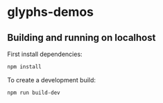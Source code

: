 # glyphs-demos

## Building and running on localhost

First install dependencies:

```sh
npm install
```

To create a development build:

```sh
npm run build-dev
```
